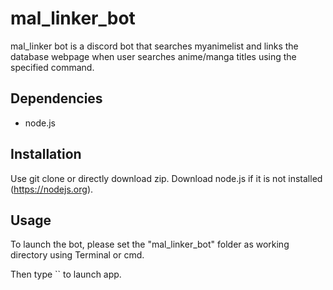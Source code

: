 # mal_linker_bot

mal_linker bot is a discord bot that searches myanimelist and links the database webpage when user searches anime/manga titles using the specified command.

## Dependencies
* node.js

## Installation
Use git clone or directly download zip.
Download node.js if it is not installed (https://nodejs.org).


## Usage
To launch the bot, please set the "mal_linker_bot" folder as working directory using Terminal or cmd.

Then type `` to launch app.

